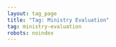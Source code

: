 ```yaml
---
layout: tag_page
title: "Tag: Ministry Evaluation"
tag: ministry-evaluation
robots: noindex
---
```

